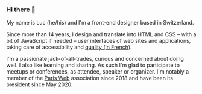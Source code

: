 ### Hi there 👋

My name is Luc (he/his) and I'm a front-end designer based in Switzerland.

Since more than 14 years, I design and translate into HTML and CSS – with a bit of JavaScript if needed – user interfaces of web sites and applications, taking care of accessibility and [quality (in French)](https://directory.opquast.com/fr/certificat/ASL7K0/).

I'm a passionate jack-of-all-trades, curious and concerned about doing well. I also like learning and sharing. As such I'm glad to participate to meetups or conferences, as attendee, speaker or organizer.
I'm notably a member of the [Paris Web](https://www.paris-web.fr/) association since 2018 and have been its president since May 2020.
